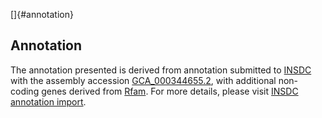 []{#annotation}

Annotation
----------

The annotation presented is derived from annotation submitted to
[INSDC](http://www.insdc.org) with the assembly accession
[GCA\_000344655.2](http://www.ebi.ac.uk/ena/data/view/GCA_000344655.2),
with additional non-coding genes derived from
[Rfam](http://rfam.xfam.org/). For more details, please visit [INSDC
annotation
import](http://ensemblgenomes.org/info/data/insdc_annotation).
